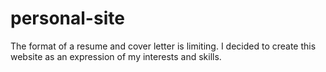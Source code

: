 # personal-site
The format of a resume and cover letter is limiting. I decided to create this website as an expression of my interests and skills.  
